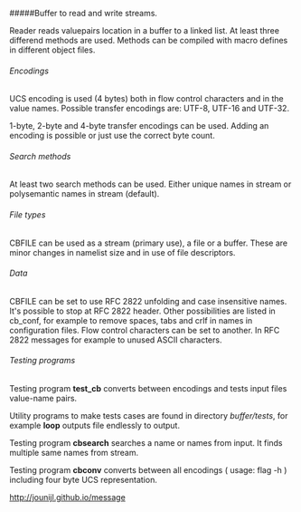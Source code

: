 #####Buffer to read and write streams.

Reader reads valuepairs location in a buffer to a linked list. At least three 
differend methods are used. Methods can be compiled with macro defines in 
different object files.

###### Encodings

UCS encoding is used (4 bytes) both in flow control characters and in the value 
names. Possible transfer encodings are: UTF-8, UTF-16 and UTF-32. 

1-byte, 2-byte and 4-byte transfer encodings can be used. Adding an encoding is 
possible or just use the correct byte count.

###### Search methods
 
At least two search methods can be used. Either unique names in stream or 
polysemantic names in stream (default).

###### File types

CBFILE can be used as a stream (primary use), a file or a buffer. These are
minor changes in namelist size and in use of file descriptors.

###### Data

CBFILE can be set to use RFC 2822 unfolding and case insensitive names. 
It's possible to stop at RFC 2822 header. Other possibilities are listed in
cb_conf, for example to remove spaces, tabs and crlf in names in configuration
files. Flow control characters can be set to another. In RFC 2822 messages 
for example to unused ASCII characters.

###### Testing programs
 
Testing program **test_cb** converts between encodings and tests input files 
value-name pairs.

Utility programs to make tests cases are found in directory _buffer/tests_, for 
example **loop** outputs file endlessly to output.

Testing program **cbsearch** searches a name or names from input. It finds multiple 
same names from stream.
 
Testing program **cbconv** converts between all encodings ( usage: flag -h )
including four byte UCS representation.

 
<a href="http://jounijl.github.io/message">http://jounijl.github.io/message</a>


